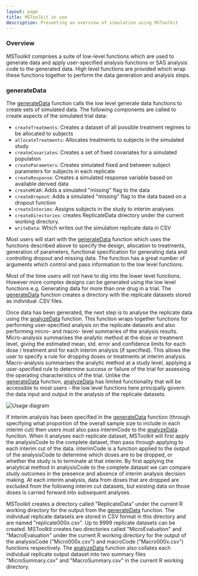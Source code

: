 ```yaml
---
layout: page
title: MSToolkit in use
description: Presenting an overview of simulation using MSToolkit
---
```

### Overview

MSToolkit comprises a suite of low-level functions which are used to
generate data and apply user-specified analysis functions or SAS
analysis code to the generated data. High level functions are provided
which wrap these functions together to perform the data generation and
analysis steps.

### generateData

The [generateData](pages/generatedata.html)
function calls the low level generate data functions to create sets of
simulated data. The following components are called to create aspects of
the simulated trial data:
  
  * `createTreatments`: Creates a dataset of all possible
    treatment regimes to be allocated to subjects
  * `allocateTreatments`: Allocates treatments to subjects in the
    simulated study
  * `createCovariates`: Creates a set of fixed covariates for a
    simulated population
  * `createParameters`: Creates simulated fixed and between
    subject parameters for subjects in each replicate
  * `createResponse`: Creates a simulated response variable based
    on available derived data
  * `createMCAR`: Adds a simulated "missing" flag to the data
  * `createDropout`: Adds a simulated "missing" flag to the data
    based on a dropout function
  * `createInterims`: Assigns subjects in the study to interim
    analyses
  * `createDirectories`: creates ReplicateData directory under
    the current working directory.
  * `writeData`: Which writes out the simulation replicate data
    in CSV
  
Most users will start with the [generateData](pages/generatedata.html)
function which uses the functions described above to specify the design,
allocation to treatments, generation of parameters, functional
specification for generating data and controlling dropout and missing
data. The function has a great number of arguments which control and
pass information to the low level functions. 

Most of the time users will not have to dig into the lower level functions. 
However more complex designs can be generated using the low level functions 
e.g. Generating data for more than one drug in a trial. The 
[generateData](pages/generatedata.html)
function creates a directory with the replicate datasets stored as
individual .CSV files.

Once data has been generated, the next step is to analyse the replicate
data using the [analyzeData](pages/analyzedata.html) function.
This function wraps together functions for performing user-specified
analysis on the replicate datasets and also performing micro- and macro-
level summaries of the analysis results. Micro-analysis summarises the
analytic method at the dose or treatment level, giving the estimated
mean, std. error and confidence limits for each dose / treatment and for
each interim analysis (if specified). This allows the user to specify a
rule for dropping doses or treatments at interim analysis.
Macro-analysis summarises the analytic method at a study level, applying
a user-specified rule to determine success or failure of the trial for
assessing the operating characteristics of the trial. Unlike the  
[generateData](pages/generatedata.html)
function, [analyzeData](pages/analyzedata.html) has
limited functionality that will be accessible to most users - the low
level functions here principally govern the data input and output in the
analysis of the replicate datasets.
  
![Usage diagram](assets/usage.png)

If interim analysis has been specified in the 
[generateData](pages/generatedata.html)
function (through specifying what proportion of the overall sample size
to include in each interim cut) then users must also pass interimCode to
the [analyzeData](pages/analyzedata.html)
function. When it analyses each replicate dataset, MSToolkit will first
apply the analysisCode to the complete dataset, then pass through
applying to each interim cut of the data. interimCode is a function
applied to the output of the analysisCode to determine which doses are
to be dropped, or whether the study is to terminate at that interim. By
first applying the analytical method in analysisCode to the complete
dataset we can compare study outcomes in the presence and absence of
interim analysis decision making. At each interim analysis, data from
doses that are dropped are excluded from the following interim cut
datasets, but existing data on those doses is carried forward into
subsequent analyses.
  
MSToolkit creates a directory called "ReplicateData" under the current R
working directory for the output from the [generateData](pages/generatedata.html) 
function. The individual replicate datasets are stored in CSV format in this 
directory and are named "replicate000x.csv". Up to
9999 replicate datasets can be created. MSToolkit creates two
directories called "MicroEvaluation" and "MacroEvaluation" under the
current R working directory for the output of the analysisCode
("Micro000x.csv") and macroCode ("Macro000x.csv") functions
respectively. The [analyzeData](pages/analyzedata.html) function also
collates each individual replicate output dataset into two summary files
"MicroSummary.csv" and "MacroSummary.csv" in the current R working
directory.
